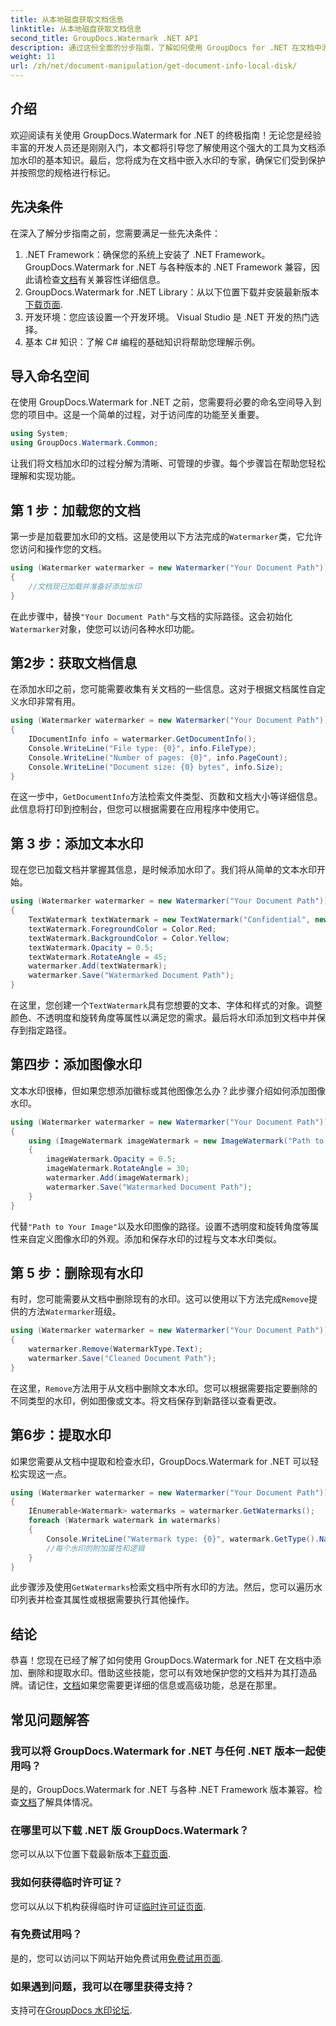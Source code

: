 ```yaml
---
title: 从本地磁盘获取文档信息
linktitle: 从本地磁盘获取文档信息
second_title: GroupDocs.Watermark .NET API
description: 通过这份全面的分步指南，了解如何使用 GroupDocs for .NET 在文档中添加、删除和提取水印。
weight: 11
url: /zh/net/document-manipulation/get-document-info-local-disk/
---
```

## 介绍
欢迎阅读有关使用 GroupDocs.Watermark for .NET 的终极指南！无论您是经验丰富的开发人员还是刚刚入门，本文都将引导您了解使用这个强大的工具为文档添加水印的基本知识。最后，您将成为在文档中嵌入水印的专家，确保它们受到保护并按照您的规格进行标记。
## 先决条件
在深入了解分步指南之前，您需要满足一些先决条件：
1.  .NET Framework：确保您的系统上安装了 .NET Framework。 GroupDocs.Watermark for .NET 与各种版本的 .NET Framework 兼容，因此请检查[文档](https://tutorials.groupdocs.com/Watermark/net/)有关兼容性详细信息。
2.  GroupDocs.Watermark for .NET Library：从以下位置下载并安装最新版本[下载页面](https://releases.groupdocs.com/Watermark/net/).
3. 开发环境：您应该设置一个开发环境。 Visual Studio 是 .NET 开发的热门选择。
4. 基本 C# 知识：了解 C# 编程的基础知识将帮助您理解示例。
## 导入命名空间
在使用 GroupDocs.Watermark for .NET 之前，您需要将必要的命名空间导入到您的项目中。这是一个简单的过程，对于访问库的功能至关重要。
```csharp
using System;
using GroupDocs.Watermark.Common;
```
让我们将文档加水印的过程分解为清晰、可管理的步骤。每个步骤旨在帮助您轻松理解和实现功能。
## 第 1 步：加载您的文档
第一步是加载要加水印的文档。这是使用以下方法完成的`Watermarker`类，它允许您访问和操作您的文档。
```csharp
using (Watermarker watermarker = new Watermarker("Your Document Path"))
{
    //文档现已加载并准备好添加水印
}
```
在此步骤中，替换`"Your Document Path"`与文档的实际路径。这会初始化`Watermarker`对象，使您可以访问各种水印功能。
## 第2步：获取文档信息
在添加水印之前，您可能需要收集有关文档的一些信息。这对于根据文档属性自定义水印非常有用。

```csharp
using (Watermarker watermarker = new Watermarker("Your Document Path"))
{
    IDocumentInfo info = watermarker.GetDocumentInfo();
    Console.WriteLine("File type: {0}", info.FileType);
    Console.WriteLine("Number of pages: {0}", info.PageCount);
    Console.WriteLine("Document size: {0} bytes", info.Size);
}
```
在这一步中，`GetDocumentInfo`方法检索文件类型、页数和文档大小等详细信息。此信息将打印到控制台，但您可以根据需要在应用程序中使用它。
## 第 3 步：添加文本水印
现在您已加载文档并掌握其信息，是时候添加水印了。我们将从简单的文本水印开始。

```csharp
using (Watermarker watermarker = new Watermarker("Your Document Path"))
{
    TextWatermark textWatermark = new TextWatermark("Confidential", new Font("Arial", 36));
    textWatermark.ForegroundColor = Color.Red;
    textWatermark.BackgroundColor = Color.Yellow;
    textWatermark.Opacity = 0.5;
    textWatermark.RotateAngle = 45;
    watermarker.Add(textWatermark);
    watermarker.Save("Watermarked Document Path");
}
```
在这里，您创建一个`TextWatermark`具有您想要的文本、字体和样式的对象。调整颜色、不透明度和旋转角度等属性以满足您的需求。最后将水印添加到文档中并保存到指定路径。
## 第四步：添加图像水印
文本水印很棒，但如果您想添加徽标或其他图像怎么办？此步骤介绍如何添加图像水印。

```csharp
using (Watermarker watermarker = new Watermarker("Your Document Path"))
{
    using (ImageWatermark imageWatermark = new ImageWatermark("Path to Your Image"))
    {
        imageWatermark.Opacity = 0.5;
        imageWatermark.RotateAngle = 30;
        watermarker.Add(imageWatermark);
        watermarker.Save("Watermarked Document Path");
    }
}
```
代替`"Path to Your Image"`以及水印图像的路径。设置不透明度和旋转角度等属性来自定义图像水印的外观。添加和保存水印的过程与文本水印类似。
## 第 5 步：删除现有水印
有时，您可能需要从文档中删除现有的水印。这可以使用以下方法完成`Remove`提供的方法`Watermarker`班级。

```csharp
using (Watermarker watermarker = new Watermarker("Your Document Path"))
{
    watermarker.Remove(WatermarkType.Text);
    watermarker.Save("Cleaned Document Path");
}
```
在这里，`Remove`方法用于从文档中删除文本水印。您可以根据需要指定要删除的不同类型的水印，例如图像或文本。将文档保存到新路径以查看更改。
## 第6步：提取水印
如果您需要从文档中提取和检查水印，GroupDocs.Watermark for .NET 可以轻松实现这一点。

```csharp
using (Watermarker watermarker = new Watermarker("Your Document Path"))
{
    IEnumerable<Watermark> watermarks = watermarker.GetWatermarks();
    foreach (Watermark watermark in watermarks)
    {
        Console.WriteLine("Watermark type: {0}", watermark.GetType().Name);
        //每个水印的附加属性和逻辑
    }
}
```
此步骤涉及使用`GetWatermarks`检索文档中所有水印的方法。然后，您可以遍历水印列表并检查其属性或根据需要执行其他操作。
## 结论
恭喜！您现在已经了解了如何使用 GroupDocs.Watermark for .NET 在文档中添加、删除和提取水印。借助这些技能，您可以有效地保护您的文档并为其打造品牌。请记住，[文档](https://tutorials.groupdocs.com/Watermark/net/)如果您需要更详细的信息或高级功能，总是在那里。
## 常见问题解答
### 我可以将 GroupDocs.Watermark for .NET 与任何 .NET 版本一起使用吗？
是的，GroupDocs.Watermark for .NET 与各种 .NET Framework 版本兼容。检查[文档](https://tutorials.groupdocs.com/Watermark/net/)了解具体情况。
### 在哪里可以下载 .NET 版 GroupDocs.Watermark？
您可以从以下位置下载最新版本[下载页面](https://releases.groupdocs.com/Watermark/net/).
### 我如何获得临时许可证？
您可以从以下机构获得临时许可证[临时许可证页面](https://purchase.groupdocs.com/temporary-license/).
### 有免费试用吗？
是的，您可以访问以下网站开始免费试用[免费试用页面](https://releases.groupdocs.com/).
### 如果遇到问题，我可以在哪里获得支持？
支持可在[GroupDocs 水印论坛](https://forum.groupdocs.com/c/watermark/19).